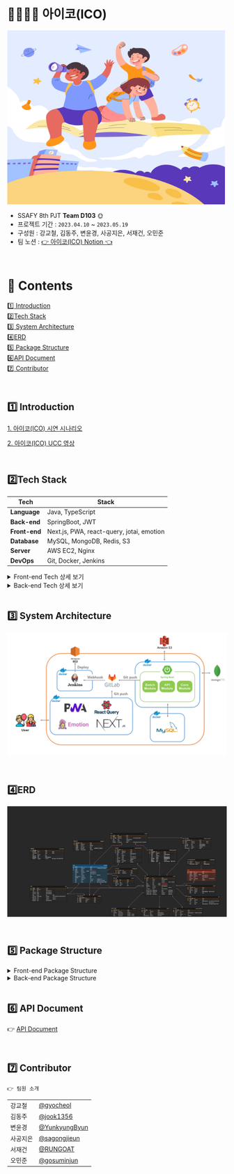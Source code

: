 # 👨‍👩‍👧‍👦 아이코(ICO)

<img src="https://github.com/ico-d103/ico/blob/main/image/main.jpg" width="500" height="400">

- SSAFY 8th PJT **Team D103**​ 🌞
- 프로젝트 기간 : `2023.04.10` ~ `2023.05.19`
- 구성원 : 강교철, 김동주, 변윤경, 사공지은, 서재건, 오민준  
- 팀 노션 : <a href="" target="_blank">👉 아이코(ICO) Notion 👈</a>

<br>

# 📌 ​Contents

[:one: Introduction](#one-introduction)<br>
[:two:​ Tech Stack](#two-tech-stack)<br>
[:three:​ System Architecture](#three-system-architecture)<br>
[:four:​ ERD](#four-erd)<br>
[:five:​ Package Structure](#five-package-structure)<br>
[:six:​ API Document](#six-api-document)<br>
[:seven:​ Contributor](#seven-contributor)<br>


<br>

## ​:one: Introduction
[1. 아이코(ICO) 시연 시나리오](https://github.com/ico-d103/ico/blob/main/exec/D103_ICO_%EC%8B%9C%EC%97%B0_%EC%8B%9C%EB%82%98%EB%A6%AC%EC%98%A4.pdf)

[2. 아이코(ICO) UCC 영상](https://youtu.be/-vTEErIri4U)

<br>

## ​:two:​ Tech Stack

| Tech         | Stack                                  |
| ------------ | -------------------------------------- |
| **Language** | Java, TypeScript                       |
| **Back-end**  | SpringBoot, JWT |
| **Front-end** | Next.js, PWA, react-query, jotai, emotion                  |
| **Database** | MySQL, MongoDB, Redis, S3                                |
| **Server**   | AWS EC2, Nginx                         |
| **DevOps**   | Git, Docker, Jenkins                            |


<details>
<summary>Front-end Tech 상세 보기</summary>
<div markdown="1">

  <br>

```
- TypeScript: 5.0.4
- @types/node: 18.16.0
- @types/react: ^18.2.6
- next: 13.3.1
- next-pwa: ^5.6.0
- @tanstack/react-query: ^4.29.3
- jotai: ^2.0.4
- axios: ^1.3.6
- @emotion/react: ^11.10.6
```
</div>
</details>


<details>
<summary>Back-end Tech 상세 보기</summary>
<div markdown="1">

  <br>

```
- Java: 11
- SpringBoot: 2.7.11
- MySQL: 8.0.29
- MongoDB: 5.0.17
- Redis: 5.0.7
- Docker: 23.0.4
- Docker-compose: 1.29.2
- Jenkins: 2.387.2
- Nginx: 1.18.0
```
</div>
</details>


<br>

## :three:​ System Architecture

![img](https://github.com/ico-d103/ico/blob/main/image/system-architecture.png)

<br>

## :four:​ ERD

![img](https://github.com/ico-d103/ico/blob/main/image/erd.png)

<br>

## :five: Package Structure

<details>
<summary>Front-end Package Structure</summary>
<div markdown="1">

```
└─ 📂ico
    ├─ 📂public
    │  ├─ 📂assets
    │  │  ├─ 📂check
    │  │  ├─ 📂create
    │  │  ├─ 📂deposit
    │  │  ├─ 📂dock
    │  │  ├─ 📂enter
    │  │  ├─ 📂guide
    │  │  ├─ 📂home
    │  │  ├─ 📂job
    │  │  ├─ 📂login
    │  │  ├─ 📂side_menu
    │  │  └─ 📂signup
    │  └─ 📂icons
    └─ 📂src
        ├─ 📂api
        │  ├─ 📂admin
        │  ├─ 📂common
        │  │  └─ 📂shop
        │  ├─ 📂student
        │  │  ├─ 📂class
        │  │  ├─ 📂finance
        │  │  ├─ 📂gov
        │  │  ├─ 📂home
        │  │  ├─ 📂shop
        │  │  └─ 📂user
        │  └─ 📂teacher
        │      ├─ 📂class
        │      ├─ 📂finanace
        │      ├─ 📂gov
        │      ├─ 📂shop
        │      └─ 📂user
        ├─ 📂components
        │  ├─ 📂common
        │  │  ├─ 📂AnimatedRenderer
        │  │  ├─ 📂Button
        │  │  ├─ 📂Card
        │  │  ├─ 📂Carousel
        │  │  ├─ 📂Dropdown
        │  │  ├─ 📂Input
        │  │  ├─ 📂Layout
        │  │  ├─ 📂LoadImage
        │  │  ├─ 📂Modal
        │  │  ├─ 📂Portal
        │  │  ├─ 📂ShowQR
        │  │  ├─ 📂StackNotification
        │  │  ├─ 📂SwipeableGallery
        │  │  └─ 📂TableGenerator
        │  ├─ 📂student
        │  │  ├─ 📂Class
        │  │  │  ├─ 📂JobSearch
        │  │  │  └─ 📂Students
        │  │  ├─ 📂common
        │  │  │  ├─ 📂ContentWrapper
        │  │  │  └─ 📂Loading
        │  │  ├─ 📂Finance
        │  │  │  ├─ 📂Deposit
        │  │  │  │  ├─ 📂DetailPage
        │  │  │  │  ├─ 📂GuidePage
        │  │  │  │  └─ 📂Modal
        │  │  │  └─ 📂Invest
        │  │  │      ├─ 📂Chart
        │  │  │      ├─ 📂IssueList
        │  │  │      └─ 📂Modal
        │  │  ├─ 📂Gov
        │  │  │  ├─ 📂Job
        │  │  │  └─ 📂Rule
        │  │  ├─ 📂Home
        │  │  │  ├─ 📂Asset
        │  │  │  ├─ 📂AssetDetail
        │  │  │  ├─ 📂Coupon
        │  │  │  ├─ 📂GradationButton
        │  │  │  ├─ 📂JobCard
        │  │  │  ├─ 📂SideMenu
        │  │  │  └─ 📂Tip
        │  │  ├─ 📂layout
        │  │  │  ├─ 📂NavBar
        │  │  │  ├─ 📂PageHeader
        │  │  │  ├─ 📂PageLoading
        │  │  │  ├─ 📂TabMenu
        │  │  │  └─ 📂TransitionWrapper
        │  │  └─ 📂Shop
        │  │      ├─ 📂QRScanner
        │  │      └─ 📂ShopCreate
        │  └─ 📂teacher
        │      ├─ 📂Class
        │      │  ├─ 📂Coupon
        │      │  ├─ 📂JobSearch
        │      │  ├─ 📂Property
        │      │  └─ 📂Student
        │      │      ├─ 📂Detail
        │      │      └─ 📂List
        │      ├─ 📂common
        │      │  ├─ 📂CollapseMenu
        │      │  ├─ 📂CommonListElement
        │      │  ├─ 📂Form
        │      │  ├─ 📂KebabMenu
        │      │  └─ 📂Pagination
        │      ├─ 📂Finance
        │      │  ├─ 📂Deposit
        │      │  └─ 📂Invest
        │      ├─ 📂Gov
        │      │  ├─ 📂Exchequer
        │      │  ├─ 📂Job
        │      │  └─ 📂Rule
        │      ├─ 📂layout
        │      │  └─ 📂SideBar
        │      ├─ 📂Shop
        │      │  └─ 📂Create
        │      └─ 📂Signup
        │          └─ 📂SignupIcons
        ├─ 📂hooks
        ├─ 📂pages
        │  ├─ 📂admin
        │  ├─ 📂student
        │  │  ├─ 📂class
        │  │  ├─ 📂finance
        │  │  │  ├─ 📂deposit
        │  │  │  └─ 📂invest
        │  │  ├─ 📂gov
        │  │  │  ├─ 📂exchequer
        │  │  │  ├─ 📂job
        │  │  │  └─ 📂rule
        │  │  ├─ 📂home
        │  │  │  ├─ 📂asset
        │  │  │  ├─ 📂coupon
        │  │  │  └─ 📂exchequer
        │  │  └─ 📂shop
        │  │      ├─ 📂student
        │  │      └─ 📂teacher
        │  └─ 📂teacher
        │      ├─ 📂class
        │      ├─ 📂finance
        │      ├─ 📂gov
        │      │  ├─ 📂exchequer
        │      │  ├─ 📂job
        │      │  └─ 📂rule
        │      └─ 📂shop
        │          ├─ 📂my
        │          └─ 📂student
        ├─ 📂store
        ├─ 📂styles
        ├─ 📂types
        │  ├─ 📂admin
        │  ├─ 📂common
        │  ├─ 📂student
        │  └─ 📂teacher
        └─ 📂util
```

</div>
</details>

<details>
<summary>Back-end Package Structure</summary>
<div markdown="1">

```
📦Back-end
 ┣ 📂api-module
 ┃ ┣ 📂src
 ┃ ┃ ┣ 📂main
 ┃ ┃ ┃ ┣ 📂java
 ┃ ┃ ┃ ┃ ┗ 📂com
 ┃ ┃ ┃ ┃ ┃ ┗ 📂ico
 ┃ ┃ ┃ ┃ ┃ ┃ ┗ 📂api
 ┃ ┃ ┃ ┃ ┃ ┃ ┃ ┣ 📂config
 ┃ ┃ ┃ ┃ ┃ ┃ ┃ ┣ 📂controller
 ┃ ┃ ┃ ┃ ┃ ┃ ┃ ┣ 📂dto
 ┃ ┃ ┃ ┃ ┃ ┃ ┃ ┃ ┣ 📂bank
 ┃ ┃ ┃ ┃ ┃ ┃ ┃ ┃ ┣ 📂certification
 ┃ ┃ ┃ ┃ ┃ ┃ ┃ ┃ ┣ 📂coupon
 ┃ ┃ ┃ ┃ ┃ ┃ ┃ ┃ ┣ 📂immigration
 ┃ ┃ ┃ ┃ ┃ ┃ ┃ ┃ ┣ 📂job
 ┃ ┃ ┃ ┃ ┃ ┃ ┃ ┃ ┣ 📂nation
 ┃ ┃ ┃ ┃ ┃ ┃ ┃ ┃ ┣ 📂resume
 ┃ ┃ ┃ ┃ ┃ ┃ ┃ ┃ ┣ 📂rule
 ┃ ┃ ┃ ┃ ┃ ┃ ┃ ┃ ┣ 📂stock
 ┃ ┃ ┃ ┃ ┃ ┃ ┃ ┃ ┣ 📂student
 ┃ ┃ ┃ ┃ ┃ ┃ ┃ ┃ ┣ 📂studentProduct
 ┃ ┃ ┃ ┃ ┃ ┃ ┃ ┃ ┣ 📂tax
 ┃ ┃ ┃ ┃ ┃ ┃ ┃ ┃ ┣ 📂teacherProduct
 ┃ ┃ ┃ ┃ ┃ ┃ ┃ ┃ ┣ 📂transaction
 ┃ ┃ ┃ ┃ ┃ ┃ ┃ ┃ ┣ 📂treasuryHistory
 ┃ ┃ ┃ ┃ ┃ ┃ ┃ ┃ ┣ 📂user
 ┃ ┃ ┃ ┃ ┃ ┃ ┃ ┣ 📂service
 ┃ ┃ ┃ ┃ ┃ ┃ ┃ ┃ ┣ 📂bank
 ┃ ┃ ┃ ┃ ┃ ┃ ┃ ┃ ┣ 📂certification
 ┃ ┃ ┃ ┃ ┃ ┃ ┃ ┃ ┣ 📂coupon
 ┃ ┃ ┃ ┃ ┃ ┃ ┃ ┃ ┣ 📂immigration
 ┃ ┃ ┃ ┃ ┃ ┃ ┃ ┃ ┣ 📂job
 ┃ ┃ ┃ ┃ ┃ ┃ ┃ ┃ ┣ 📂nation
 ┃ ┃ ┃ ┃ ┃ ┃ ┃ ┃ ┣ 📂resume
 ┃ ┃ ┃ ┃ ┃ ┃ ┃ ┃ ┣ 📂rule
 ┃ ┃ ┃ ┃ ┃ ┃ ┃ ┃ ┣ 📂stock
 ┃ ┃ ┃ ┃ ┃ ┃ ┃ ┃ ┣ 📂student
 ┃ ┃ ┃ ┃ ┃ ┃ ┃ ┃ ┣ 📂tax
 ┃ ┃ ┃ ┃ ┃ ┃ ┃ ┃ ┣ 📂teacher
 ┃ ┃ ┃ ┃ ┃ ┃ ┃ ┃ ┣ 📂transaction
 ┃ ┃ ┃ ┃ ┃ ┃ ┃ ┃ ┣ 📂treasury
 ┃ ┃ ┃ ┃ ┃ ┃ ┃ ┃ ┣ 📂user
 ┃ ┃ ┃ ┃ ┃ ┃ ┃ ┃ ┗ 📜S3UploadService.java
 ┃ ┃ ┃ ┃ ┃ ┃ ┃ ┣ 📂sse
 ┃ ┃ ┃ ┃ ┃ ┃ ┃ ┣ 📂user
 ┃ ┃ ┃ ┃ ┃ ┃ ┃ ┣ 📂util
 ┃ ┃ ┃ ┃ ┃ ┃ ┃ ┗ 📜ApiModuleApplication.java
 ┃ ┃ ┃ ┗ 📂resources
 ┃ ┃ ┗ 📂test
 ┃ ┃ ┃ ┗ 📂java
 ┃ ┃ ┃ ┃ ┗ 📂com
 ┃ ┃ ┃ ┃ ┃ ┗ 📂ico
 ┃ ┃ ┃ ┃ ┃ ┃ ┗ 📂api
 ┃ ┃ ┃ ┃ ┃ ┃ ┃ ┗ 📜ApiModuleApplicationTests.java
 ┃ ┗ 📜Dockerfile
 ┣ 📂batch-module
 ┃ ┣ 📂src
 ┃ ┃ ┣ 📂main
 ┃ ┃ ┃ ┣ 📂java
 ┃ ┃ ┃ ┃ ┗ 📂com
 ┃ ┃ ┃ ┃ ┃ ┗ 📂ico
 ┃ ┃ ┃ ┃ ┃ ┃ ┗ 📂batch
 ┃ ┃ ┃ ┃ ┃ ┃ ┃ ┣ 📂job
 ┃ ┃ ┃ ┃ ┃ ┃ ┃ ┣ 📂scheduler
 ┃ ┃ ┃ ┃ ┃ ┃ ┃ ┣ 📂service
 ┃ ┃ ┃ ┃ ┃ ┃ ┃ ┗ 📜BatchModuleApplication.java
 ┃ ┃ ┃ ┗ 📂resources
 ┃ ┃ ┗ 📂test
 ┃ ┃ ┃ ┗ 📂java
 ┃ ┃ ┃ ┃ ┗ 📂com
 ┃ ┃ ┃ ┃ ┃ ┗ 📂ico
 ┃ ┃ ┃ ┃ ┃ ┃ ┗ 📂batch
 ┃ ┃ ┃ ┃ ┃ ┃ ┃ ┗ 📜BatchModuleApplicationTests.java
 ┃ ┗ 📜Dockerfile
 ┣ 📂core-module
 ┃ ┗ 📂src
 ┃ ┃ ┣ 📂main
 ┃ ┃ ┃ ┗ 📂java
 ┃ ┃ ┃ ┃ ┗ 📂com
 ┃ ┃ ┃ ┃ ┃ ┗ 📂ico
 ┃ ┃ ┃ ┃ ┃ ┃ ┗ 📂core
 ┃ ┃ ┃ ┃ ┃ ┃ ┃ ┣ 📂code
 ┃ ┃ ┃ ┃ ┃ ┃ ┃ ┣ 📂config
 ┃ ┃ ┃ ┃ ┃ ┃ ┃ ┣ 📂data
 ┃ ┃ ┃ ┃ ┃ ┃ ┃ ┣ 📂dto
 ┃ ┃ ┃ ┃ ┃ ┃ ┃ ┣ 📂entity
 ┃ ┃ ┃ ┃ ┃ ┃ ┃ ┣ 📂exception
 ┃ ┃ ┃ ┃ ┃ ┃ ┃ ┗ 📂repository
 ┣ 📜build.gradle
 ┣ 📜docker-compose.yml
 ```

</div>
</details>

<br>

## :six: API Document

:point_right: [API Document](https://documenter.getpostman.com/view/27057962/2s93kz5kMH)

<br>

## :seven:​ Contributor

```
👉 팀원 소개
```

<table class="tg">
<tbody>
    <tr>
        <td>강교철</td>
        <td><a href="https://github.com/gyocheol">@gyocheol</a></td>
    </tr>
    <tr>
        <td>김동주</td>
        <td><a href="https://github.com/jook1356">@jook1356</a></td>
    </tr>
    <tr>
        <td>변윤경</td>
        <td><a href="https://github.com/YunkyungByun">@YunkyungByun</a></td>
    </tr>
    <tr>
        <td>사공지은</td>
        <td><a href="https://github.com/sagongjieun">@sagongjieun</a></td>
    </tr>
    <tr>
        <td>서재건</td>
        <td><a href="https://github.com/RUNGOAT">@RUNGOAT</a></td>
    </tr>
    <tr>
        <td>오민준</td>
        <td><a href="https://github.com/gosuminjun">@gosuminjun</a></td>
    </tr>
</tbody>
</table>
